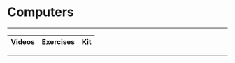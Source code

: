 # Computers

----

Videos              |Exercises                      |Kit
:-------------------|:------------------------------|:-------------------------

----
